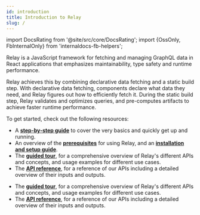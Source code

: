 ```yaml
---
id: introduction
title: Introduction to Relay
slug: /
---
```


import DocsRating from '@site/src/core/DocsRating';
import {OssOnly, FbInternalOnly} from 'internaldocs-fb-helpers';

Relay is a JavaScript framework for fetching and managing GraphQL data in React applications that emphasizes maintainability, type safety and runtime performance.

Relay achieves this by combining declarative data fetching and a static build step. With declarative data fetching, components declare what data they need, and Relay figures out how to efficiently fetch it. During the static build step, Relay validates and optimizes queries, and pre-computes artifacts to achieve faster runtime performance.

To get started, check out the following resources:

<OssOnly>

- A **[step-by-step guide](./getting-started/step-by-step-guide/)** to cover the very basics and quickly get up and running.
- An overview of the **[prerequisites](./getting-started/prerequisites/)** for using Relay, and an **[installation and setup guide](./getting-started/installation-and-setup/)**.
- The **[guided tour](./guided-tour/)**, for a comprehensive overview of Relay's different APIs and concepts, and usage examples for different use cases.
- The **[API reference](./api-reference/relay-environment-provider/)**, for a reference of our APIs including a detailed overview of their inputs and outputs.

</OssOnly>

<FbInternalOnly>

- The **[guided tour](./guided-tour/)**, for a comprehensive overview of Relay's different APIs and concepts, and usage examples for different use cases.
- The **[API reference](./api-reference/relay-environment-provider/)**, for a reference of our APIs including a detailed overview of their inputs and outputs.

</FbInternalOnly>

<DocsRating />
